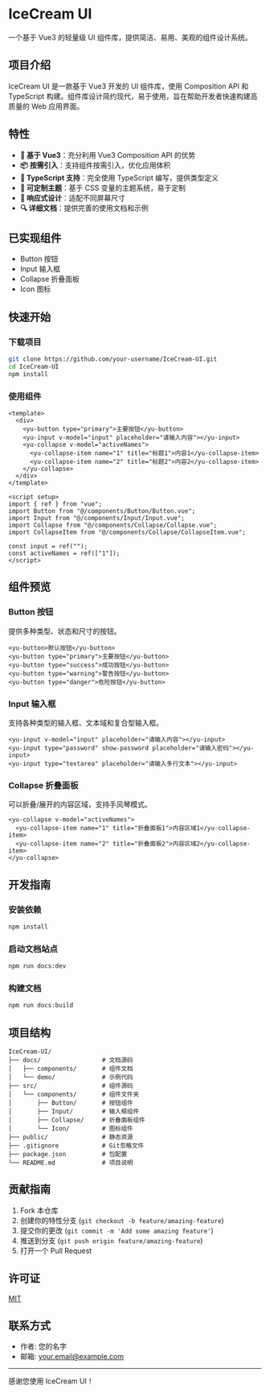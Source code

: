 # IceCream UI

一个基于 Vue3 的轻量级 UI 组件库，提供简洁、易用、美观的组件设计系统。

## 项目介绍

IceCream UI 是一款基于 Vue3 开发的 UI 组件库，使用 Composition API 和 TypeScript 构建。组件库设计简约现代，易于使用，旨在帮助开发者快速构建高质量的 Web 应用界面。

## 特性

- **🚀 基于 Vue3**：充分利用 Vue3 Composition API 的优势
- **📦 按需引入**：支持组件按需引入，优化应用体积
- **🔧 TypeScript 支持**：完全使用 TypeScript 编写，提供类型定义
- **🎨 可定制主题**：基于 CSS 变量的主题系统，易于定制
- **📱 响应式设计**：适配不同屏幕尺寸
- **🔍 详细文档**：提供完善的使用文档和示例

## 已实现组件

- Button 按钮
- Input 输入框
- Collapse 折叠面板
- Icon 图标

## 快速开始

### 下载项目

```bash
git clone https://github.com/your-username/IceCream-UI.git
cd IceCream-UI
npm install
```

### 使用组件

```vue
<template>
  <div>
    <yu-button type="primary">主要按钮</yu-button>
    <yu-input v-model="input" placeholder="请输入内容"></yu-input>
    <yu-collapse v-model="activeNames">
      <yu-collapse-item name="1" title="标题1">内容1</yu-collapse-item>
      <yu-collapse-item name="2" title="标题2">内容2</yu-collapse-item>
    </yu-collapse>
  </div>
</template>

<script setup>
import { ref } from "vue";
import Button from "@/components/Button/Button.vue";
import Input from "@/components/Input/Input.vue";
import Collapse from "@/components/Collapse/Collapse.vue";
import CollapseItem from "@/components/Collapse/CollapseItem.vue";

const input = ref("");
const activeNames = ref(["1"]);
</script>
```

## 组件预览

### Button 按钮

提供多种类型、状态和尺寸的按钮。

```vue
<yu-button>默认按钮</yu-button>
<yu-button type="primary">主要按钮</yu-button>
<yu-button type="success">成功按钮</yu-button>
<yu-button type="warning">警告按钮</yu-button>
<yu-button type="danger">危险按钮</yu-button>
```

### Input 输入框

支持各种类型的输入框、文本域和复合型输入框。

```vue
<yu-input v-model="input" placeholder="请输入内容"></yu-input>
<yu-input type="password" show-password placeholder="请输入密码"></yu-input>
<yu-input type="textarea" placeholder="请输入多行文本"></yu-input>
```

### Collapse 折叠面板

可以折叠/展开的内容区域，支持手风琴模式。

```vue
<yu-collapse v-model="activeNames">
  <yu-collapse-item name="1" title="折叠面板1">内容区域1</yu-collapse-item>
  <yu-collapse-item name="2" title="折叠面板2">内容区域2</yu-collapse-item>
</yu-collapse>
```

## 开发指南

### 安装依赖

```bash
npm install
```

### 启动文档站点

```bash
npm run docs:dev
```

### 构建文档

```bash
npm run docs:build
```

## 项目结构

```
IceCream-UI/
├── docs/                 # 文档源码
│   ├── components/       # 组件文档
│   └── demo/             # 示例代码
├── src/                  # 组件源码
│   └── components/       # 组件文件夹
│       ├── Button/       # 按钮组件
│       ├── Input/        # 输入框组件
│       ├── Collapse/     # 折叠面板组件
│       └── Icon/         # 图标组件
├── public/               # 静态资源
├── .gitignore            # Git忽略文件
├── package.json          # 包配置
└── README.md             # 项目说明
```

## 贡献指南

1. Fork 本仓库
2. 创建你的特性分支 (`git checkout -b feature/amazing-feature`)
3. 提交你的更改 (`git commit -m 'Add some amazing feature'`)
4. 推送到分支 (`git push origin feature/amazing-feature`)
5. 打开一个 Pull Request

## 许可证

[MIT](LICENSE)

## 联系方式

- 作者: 您的名字
- 邮箱: your.email@example.com

---

感谢您使用 IceCream UI！
